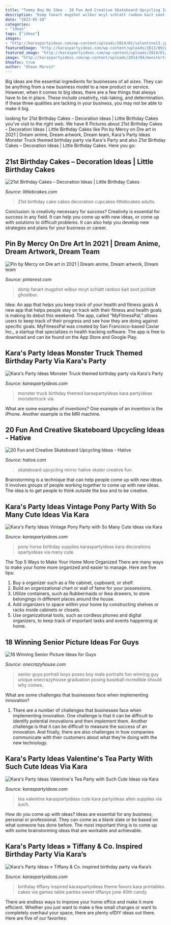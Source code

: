 ```yaml
---
title: "Tommy Boy No Idea - 20 Fun And Creative Skateboard Upcycling Ideas"
description: "Dsmp fanart mugshot wilbur mcyt schlatt ranboo kait soot jschlatt ghostbur"
date: "2023-05-10"
categories:
- "ideas"
tags: ["ideas"]
images:
- "http://karaspartyideas.com/wp-content/uploads/2014/01/valentine13.jpg"
featuredImage: "http://karaspartyideas.com/wp-content/uploads/2013/09/pony-11.jpg"
featured_image: "http://karaspartyideas.com/wp-content/uploads/2014/01/valentine13.jpg"
image: "http://karaspartyideas.com/wp-content/uploads/2014/04/monstertruck5.jpg"
ShowToc: true
author: "Shaun Marvin"
---
```



Big ideas are the essential ingredients for businesses of all sizes. They can be anything from a new business model to a new product or service. However, when it comes to big ideas, there are a few things that always have to be in place. These include creativity, risk-taking, and determination. If these three qualities are lacking in your business, you may not be able to make it big.

	

		
looking for 21st Birthday Cakes – Decoration Ideas | Little Birthday Cakes you've visit to the right web. We have 8 Pictures about 21st Birthday Cakes – Decoration Ideas | Little Birthday Cakes like Pin by Mercy on Dre art in 2021 | Dream anime, Dream artwork, Dream team, Kara&#039;s Party Ideas Monster Truck themed birthday party via Kara&#039;s Party and also 21st Birthday Cakes – Decoration Ideas | Little Birthday Cakes. Here you go:
		
    
## 21st Birthday Cakes – Decoration Ideas | Little Birthday Cakes

<img loading=lazy src="http://www.littlebcakes.com/wp-content/uploads/2014/02/21st-Birthday-Cake-Images.jpg" onerror="this.onerror=null;this.src='https://tse4.mm.bing.net/th?id=OIP.-AMWZX2gyPz_UG0hgZ_LWwHaJ4&amp;pid=15.1';" alt="21st Birthday Cakes – Decoration Ideas | Little Birthday Cakes">

_Source: littlebcakes.com_

>21st birthday cake cakes decoration cupcakes littlebcakes adults. 

	

Conclusion: Is creativity necessary for success?
Creativity is essential for success in any field. It can help you come up with new ideas, or come up with solutions to difficult problems. It can also help you develop new strategies and plans for your business or career.

    
## Pin By Mercy On Dre Art In 2021 | Dream Anime, Dream Artwork, Dream Team

<img loading=lazy src="https://i.pinimg.com/736x/54/80/95/5480951698093cecb2f3a6a428d6b514.jpg" onerror="this.onerror=null;this.src='https://tse2.mm.bing.net/th?id=OIP.7IBCUk4IJk9WppoIcHj5-AHaHd&amp;pid=15.1';" alt="Pin by Mercy on Dre art in 2021 | Dream anime, Dream artwork, Dream team">

_Source: pinterest.com_

>dsmp fanart mugshot wilbur mcyt schlatt ranboo kait soot jschlatt ghostbur. 

	

Idea: An app that helps you keep track of your health and fitness goals
A new app that helps people stay on track with their fitness and health goals is making its debut this weekend. The app, called “MyFitnessPal,” allows users to keep track of their progress and see how they are doing against specific goals. MyFitnessPal was created by San Francisco-based Caviar Inc., a startup that specializes in health tracking software. The app is free to download and can be found on the App Store and Google Play.

    
## Kara&#039;s Party Ideas Monster Truck Themed Birthday Party Via Kara&#039;s Party

<img loading=lazy src="http://karaspartyideas.com/wp-content/uploads/2014/04/monstertruck5.jpg" onerror="this.onerror=null;this.src='https://tse4.mm.bing.net/th?id=OIP.xtQ12RyPV5Wwn88Y59gdxgHaLG&amp;pid=15.1';" alt="Kara&#039;s Party Ideas Monster Truck themed birthday party via Kara&#039;s Party">

_Source: karaspartyideas.com_

>monster truck birthday themed karaspartyideas kara partyideas monstertruck via. 

	

What are some examples of inventions?
One example of an invention is the iPhone. Another example is the MRI machine.

    
## 20 Fun And Creative Skateboard Upcycling Ideas - Hative

<img loading=lazy src="https://hative.com/wp-content/uploads/2015/06/skateboard-upcycling-ideas/1--20-skateboard-upcycling-ideas.jpg" onerror="this.onerror=null;this.src='https://tse2.mm.bing.net/th?id=OIP.7dGGHEhSP00EDaCi_v92SgHaLn&amp;pid=15.1';" alt="20 Fun and Creative Skateboard Upcycling Ideas - Hative">

_Source: hative.com_

>skateboard upcycling mirror hative skater creative fun. 

	

Brainstorming is a technique that can help people come up with new ideas. It involves groups of people working together to come up with new ideas. The idea is to get people to think outside the box and to be creative.

    
## Kara&#039;s Party Ideas Vintage Pony Party With So Many Cute Ideas Via Kara

<img loading=lazy src="http://karaspartyideas.com/wp-content/uploads/2013/09/pony-11.jpg" onerror="this.onerror=null;this.src='https://tse4.mm.bing.net/th?id=OIP.H1e-i5dx4wXkYY5GAyvsjwHaLH&amp;pid=15.1';" alt="Kara&#039;s Party Ideas Vintage Pony Party with So Many Cute Ideas via Kara">

_Source: karaspartyideas.com_

>pony horse birthday supplies karaspartyideas kara decorations spartyideas via many cute. 

	

The Top 5 Ways to Make Your Home More Organized
There are many ways to make your home more organized and easier to manage. Here are five tips: 
1. Buy a organizer such as a file cabinet, cupboard, or shelf. 
2. Build an organizational chart or wall of fame for your possessions. 
3. Utilize containers, such as Rubbermaids or Ikea drawers, to store belongings in different places around the house. 
4. Add organizers to space within your home by constructing shelves or racks inside cabinets or closets. 
5. Use organizational tools, such as cordless phones and digital organizers, to keep track of important tasks and events happening at home.

    
## 18 Winning Senior Picture Ideas For Guys

<img loading=lazy src="https://cdn.onecrazyhouse.com/wp-content/uploads/2016/09/18-Incredible-Senior-Picture-Ideas-for-Guys.jpg" onerror="this.onerror=null;this.src='https://tse3.mm.bing.net/th?id=OIP.Yg7HpdFabjjGvk8l3DPQLwHaO0&amp;pid=15.1';" alt="18 Winning Senior Picture Ideas for Guys">

_Source: onecrazyhouse.com_

>senior guys portrait boys poses boy male portraits fun winning guy unique onecrazyhouse graduation posing baseball incredible should why comes. 

	

What are some challenges that businesses face when implementing innovation?
1. There are a number of challenges that businesses face when implementing innovation. One challenge is that it can be difficult to identify potential innovations and then implement them. Another challenge is that it can be difficult to measure the success of an innovation. And finally, there are also challenges in how companies communicate with their customers about what they’re doing with the new technology.

    
## Kara&#039;s Party Ideas Valentine&#039;s Tea Party With Such Cute Ideas Via Kara

<img loading=lazy src="http://karaspartyideas.com/wp-content/uploads/2014/01/valentine13.jpg" onerror="this.onerror=null;this.src='https://tse1.mm.bing.net/th?id=OIP.Rf8fGWtYwtrNhGnWZlTvkQHaLH&amp;pid=15.1';" alt="Kara&#039;s Party Ideas Valentine&#039;s Tea Party with Such Cute Ideas via Kara">

_Source: karaspartyideas.com_

>tea valentine karaspartyideas cute kara partyideas allen supplies via such. 

	

How do you come up with ideas?
Ideas are essential for any business, personal or professional. They can come as a blank slate or be based on what someone has done before. The most important thing is to come up with some brainstorming ideas that are workable and achievable.

    
## Kara&#039;s Party Ideas » Tiffany &amp; Co. Inspired Birthday Party Via Kara’s

<img loading=lazy src="http://karaspartyideas.com/wp-content/uploads/2014/06/tiffanyandco18.jpg" onerror="this.onerror=null;this.src='https://tse1.mm.bing.net/th?id=OIP.pHB5ragEKCjXoOQ2WRZrAgHaLH&amp;pid=15.1';" alt="Kara&#039;s Party Ideas » Tiffany &amp; Co. inspired birthday party via Kara’s">

_Source: karaspartyideas.com_

>birthday tiffany inspired karaspartyideas theme favors kara printables cakes via games table parties sweet tiffanys june 40th candy. 

	

There are endless ways to improve your home office and make it more efficient. Whether you just want to make a few small changes or want to completely overhaul your space, there are plenty ofDIY ideas out there. Here are five of our favorites: 

